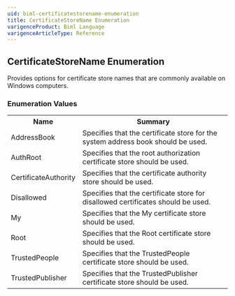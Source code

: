 ```yaml
---
uid: biml-certificatestorename-enumeration
title: CertificateStoreName Enumeration
varigenceProduct: Biml Language
varigenceArticleType: Reference
---
```


## CertificateStoreName Enumeration<div class="LanguageSummary"><div class ="SummaryItem">Provides options for certificate store names that are commonly available on Windows computers.</div></div><div class="EnumValueGroup">### Enumeration Values<table id="EnumValue" class="MemberList"><tbody><tr><th class="MemberNameColumnHeader">Name</th><th class="MemberSummaryColumnHeader">Summary</th></tr><tr class="cd0"><td class="MemberName">AddressBook</td><td class="MemberSummary"><div class ="SummaryItem">Specifies that the certificate store for the system address book should be used.</div></td></tr><tr class="cd1"><td class="MemberName">AuthRoot</td><td class="MemberSummary"><div class ="SummaryItem">Specifies that the root authorization certificate store should be used.</div></td></tr><tr class="cd0"><td class="MemberName">CertificateAuthority</td><td class="MemberSummary"><div class ="SummaryItem">Specifies that the certificate authority store should be used.</div></td></tr><tr class="cd1"><td class="MemberName">Disallowed</td><td class="MemberSummary"><div class ="SummaryItem">Specifies that the certificate store for disallowed certificates should be used.</div></td></tr><tr class="cd0"><td class="MemberName">My</td><td class="MemberSummary"><div class ="SummaryItem">Specifies that the My certificate store should be used.</div></td></tr><tr class="cd1"><td class="MemberName">Root</td><td class="MemberSummary"><div class ="SummaryItem">Specifies that the Root certificate store should be used.</div></td></tr><tr class="cd0"><td class="MemberName">TrustedPeople</td><td class="MemberSummary"><div class ="SummaryItem">Specifies that the TrustedPeople certificate store should be used.</div></td></tr><tr class="cd1"><td class="MemberName">TrustedPublisher</td><td class="MemberSummary"><div class ="SummaryItem">Specifies that the TrustedPublisher certificate store should be used.</div></td></tr></tbody></table></div>